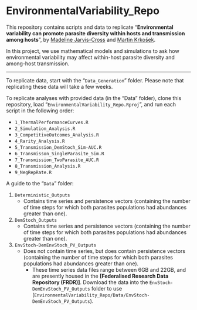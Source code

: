 # EnvironmentalVariability_Repo
This repository contains scripts and data to replicate “**Environmental variability can promote parasite diversity within hosts and transmission among hosts**”, by [Madeline Jarvis-Cross](madeline.jarvis.cross@mail.utoronto.ca) and [Martin Krkošek](martin.krkosek@utoronto.ca). 

In this project, we use mathematical models and simulations to ask how environmental variability may affect within-host parasite diversity and among-host transmission. 

---

To replicate data, start with the “`Data_Generation`” folder. Please note that replicating these data will take a few weeks.

To replicate analyses with provided data (in the “Data” folder), clone this repository, load “`EnvironmentalVariability_Repo.Rproj`”, and run each script in the following order:

* `1_ThermalPerformanceCurves.R`
* `2_Simulation_Analysis.R`
* `3_CompetitiveOutcomes_Analysis.R`
* `4_Rarity_Analysis.R`
* `5_Transmission_DemStoch_Sim-AUC.R`
* `6_Transmisson_SingleParasite_Sim.R`
* `7_Transmission_TwoParasite_AUC.R`
* `8_Transmission_Analysis.R`
* `9_NegRepRate.R`

A guide to the “`Data`” folder:

1. `Deterministic_Outputs`
	* Contains time series and persistence vectors (containing the number of time steps for which both parasites populations had abundances greater than one).
2. `DemStoch_Outputs`
	* Contains time series and persistence vectors (containing the number of time steps for which both parasites populations had abundances greater than one).
3. `EnvStoch-DemEnvStoch_PV_Outputs`
	* Does not contain time series, but does contain persistence vectors (containing the number of time steps for which both parasites populations had abundances greater than one).
		* These time series data files range between 6GB and 22GB, and are presently housed in the **[Federalised Research Data Repository (FRDR)]**. Download the data into the `EnvStoch-DemEnvStoch_PV_Outputs` folder to use (`EnvironmentalVariability_Repo/Data/EnvStoch-DemEnvStoch_PV_Outputs`).


